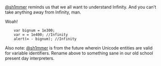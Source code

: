 [@sh1mmer](http://twitter.com/sh1mmer) reminds us that we all want to understand Infinity. And you can’t take anything away from Infinity, man.

Woah!

```
    var bignum = 1e300;
    var ∞ = 1e400; //Infinity
    alert(∞ - bignum); //Infinity
```

Also note: [@sh1mmer](http://twitter.com/sh1mmer) is from the future wherein Unicode entities are valid for variable identifiers. Rename above to something sane in our old school present day interpreters.